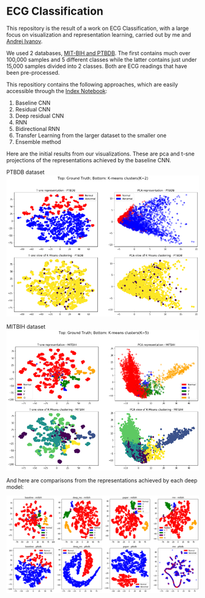 # ECG Classification

This repository is the result of a work on ECG Classification, with a large focus on visualization and representation learning, carried out by me and [Andrej Ivanov](https://github.com/AndrejIvanov1).

We used 2 databases, [MIT-BIH and PTBDB](https://www.kaggle.com/shayanfazeli/heartbeat). The first contains much over 100,000 samples and 5 different classes while the latter contains just under 15,000 samples divided into 2 classes. Both are ECG readings that have been pre-processed.

This repositiory contains the following approaches, which are easily accessible through the [Index Notebook](Index.ipynb):

1. Baseline CNN
2. Residual CNN
3. Deep residual CNN
4. RNN
5. Bidirectional RNN
6. Transfer Learning from the larger dataset to the smaller one
7. Ensemble method

Here are the initial results from our visualizations. These are pca and t-sne projections of the representations achieved by the baseline CNN.

PTBDB dataset
![PTBDB dataset](images/pca_ptbdb.png)

MITBIH dataset
![MITHIB dataset](images/pca_mit.png)

And here are comparisons from the representations achieved by each deep model:

![Comparison](images/visualizations.png)

